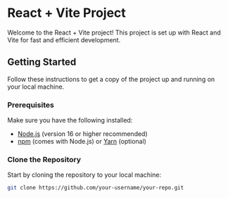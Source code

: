 # React + Vite Project

Welcome to the React + Vite project! This project is set up with React and Vite for fast and efficient development.

## Getting Started

Follow these instructions to get a copy of the project up and running on your local machine.

### Prerequisites

Make sure you have the following installed:

- [Node.js](https://nodejs.org/) (version 16 or higher recommended)
- [npm](https://www.npmjs.com/) (comes with Node.js) or [Yarn](https://classic.yarnpkg.com/) (optional)

### Clone the Repository

Start by cloning the repository to your local machine:

```bash
git clone https://github.com/your-username/your-repo.git
